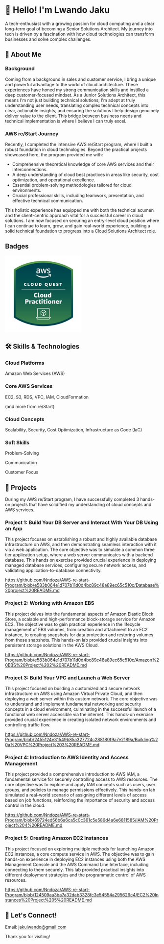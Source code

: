 # 👋 Hello! I'm Lwando Jaku 
A tech-enthusiast with a growing passion for cloud computing and a clear long-term goal of becoming a Senior Solutions Architect. My journey into tech is driven by a fascination with how cloud technologies can transform businesses and solve complex challenges.


## 🚀 About Me
### Background
Coming from a background in sales and customer service, I bring a unique and powerful advantage to the world of cloud architecture. These experiences have honed my strong communication skills and instilled a deep customer-focused mindset. As a Junior Solutions Architect, this means I'm not just building technical solutions; I'm adept at truly understanding user needs, translating complex technical concepts into clear, actionable insights, and ensuring the solutions I help design genuinely deliver value to the client. This bridge between business needs and technical implementation is where I believe I can truly excel.

### AWS re/Start Journey

Recently, I completed the intensive AWS re/Start program, where I built a robust foundation in cloud technologies. Beyond the practical projects showcased here, the program provided me with:
- Comprehensive theoretical knowledge of core AWS services and their interconnections.
- A deep understanding of cloud best practices in areas like security, cost optimization, and operational excellence.
- Essential problem-solving methodologies tailored for cloud environments.
- Crucial professional skills, including teamwork, presentation, and effective technical communication.
  
This holistic experience has equipped me with both the technical acumen and the client-centric approach vital for a successful career in cloud solutions. I am now focused on securing an entry-level cloud position where I can continue to learn, grow, and gain real-world experience, building a solid technical foundation to progress into a Cloud Solutions Architect role.


## Badges

![image alt](https://github.com/Nndoza/Nndoza/blob/b9a9d13d9dece35b49ec86ed5296661ea07f41e3/image_resized.png)

## 🛠️ Skills & Technologies

### Cloud Platforms
Amazon Web Services (AWS)

### Core AWS Services
EC2,
S3,
RDS,
VPC,
IAM,
CloudFormation

(and more from re/Start)

### Cloud Concepts
Scalability,
Security,
Cost Optimization,
Infrastructure as Code (IaC)

### Soft Skills
Problem-Solving

Communication

Customer Focus

## 📂 Projects
During my AWS re/Start program, I have successfully completed 3 hands-on projects that have solidified my understanding of cloud concepts and AWS services.

### Project 1: Build Your DB Server and Interact With Your DB Using an App
This project focuses on establishing a robust and highly available database infrastructure on AWS, and then demonstrating seamless interaction with it via a web application. The core objective was to simulate a common three tier application setup, where a web server communicates with a backend database. This hands on exercise provided crucial experience in deploying managed database services, configuring secure network access, and validating application-to-database connectivity.

https://github.com/Nndoza/AWS-re-start-Program/blob/e583b064e1d707b11d0d4bc89c48a89ec65c510c/Database%20project%20README.md

### Project 2: Working with Amazon EBS
This project delves into the fundamental aspects of Amazon Elastic Block Store, a scalable and high-performance block-storage service for Amazon EC2. The objective was to gain practical experience in the lifecycle management of EBS volumes, from creation and attachment to an EC2 instance, to creating snapshots for data protection and restoring volumes from those snapshots. This hands-on lab provided crucial insights into persistent storage solutions in the AWS Cloud.

https://github.com/Nndoza/AWS-re-start-Program/blob/e583b064e1d707b11d0d4bc89c48a89ec65c510c/Amazon%20EBS%20Project%202%20README.md


### Project 3: Build Your VPC and Launch a Web Server
This project focused on building a customized and secure network infrastructure on AWS using Amazon Virtual Private Cloud, and then deploying a web server within this custom network. The core objective was to understand and implement fundamental networking and security concepts in a cloud environment, culminating in the successful launch of a functional web server accessible via the internet. This hands-on exercise provided crucial experience in creating isolated network environments and controlling traffic flow.

https://github.com/Nndoza/AWS-re-start-Program/blob/2455124e31549b85a327724c288180f9a7e2189a/Building%20a%20VPC%20Project%203%20README.md


### Project 4: Introduction to AWS Identity and Access Management
This project provided a comprehensive introduction to AWS IAM, a fundamental service for securely controlling access to AWS resources. The core objective was to explore and apply IAM concepts such as users, user groups, and policies to manage permissions effectively. This hands-on lab simulated a real-world scenario of assigning different levels of access based on job functions, reinforcing the importance of security and access control in the cloud.

https://github.com/Nndoza/AWS-re-start-Program/blob/69724ed56b6a6ca5c0c361c5e586d4a6e6811585/IAM%20Project%204%20README.md


### Project 5: Creating Amazon EC2 Instances
This project focused on exploring multiple methods for launching Amazon EC2 instances, a core compute service in AWS. The objective was to gain hands-on experience in deploying EC2 instances using both the AWS Management Console and the AWS Command Line Interface, including connecting to them securely. This lab provided practical insights into different deployment strategies and the programmatic control of AWS resources.

https://github.com/Nndoza/AWS-re-start-Program/blob/124509aa3ba7a32dab3328fc3e54554a295626c4/EC2%20Instances%20Project%205%20README.md






## 🤝 Let's Connect!

Email: jakulwando@gmail.com

Thank you for visiting!

